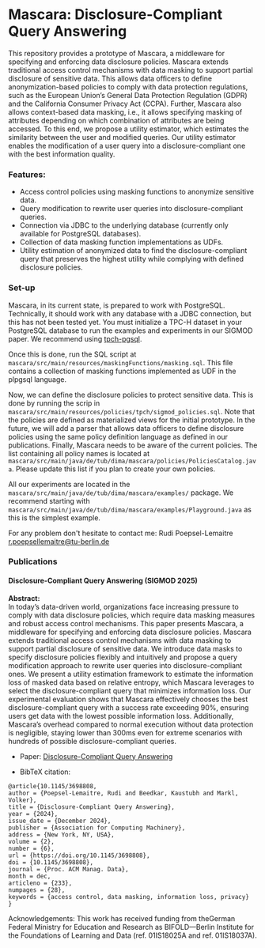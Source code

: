# Mascara: Disclosure-Compliant Query Answering

This repository provides a prototype of Mascara, a middleware for specifying and enforcing data disclosure policies. Mascara extends traditional access control mechanisms with data masking to support partial disclosure of sensitive data. This allows data officers to define anonymization-based policies to comply with data protection regulations, such as the European Union’s General Data Protection Regulation (GDPR) and the California Consumer Privacy Act (CCPA). Further, Mascara also allows context-based data masking, i.e., it allows specifying masking of attributes depending on which combination of attributes are being accessed. To this end, we propose a utility estimator, which estimates the similarity between the user and modified queries. Our utility estimator enables the modification of a user query into a disclosure-compliant one with the best information quality.

### Features:
- Access control policies using masking functions to anonymize sensitive data.
- Query modification to rewrite user queries into disclosure-compliant queries. 
- Connection via JDBC to the underlying database (currently only available for PostgreSQL databases).
- Collection of data masking function implementations as UDFs.
- Utility estimation of anonymized data to find the disclosure-compliant query that preserves the highest utility while complying with defined disclosure policies.


### Set-up

Mascara, in its current state, is prepared to work with PostgreSQL. Technically, it should work with any database with a JDBC connection, but this has not been tested yet.
You must initialize a TPC-H dataset in your PostgreSQL database to run the examples and experiments in our SIGMOD paper. We recommend using [tpch-pgsql](https://github.com/Data-Science-Platform/tpch-pgsql).

Once this is done, run the SQL script at ```mascara/src/main/resources/maskingFunctions/masking.sql```. This file contains a collection of masking functions implemented as UDF in the plpgsql language.

Now, we can define the disclosure policies to protect sensitive data. This is done by running the scrip in ```mascara/src/main/resources/policies/tpch/sigmod_policies.sql```. Note that the policies are defined as materialized views for the initial prototype. In the future, we will add a parser that allows data officers to define disclosure policies using the same policy definition language as defined in our publications. Finally, Mascara needs to be aware of the current policies. The list containing all policy names is located at ```mascara/src/main/java/de/tub/dima/mascara/policies/PoliciesCatalog.java```. Please update this list if you plan to create your own policies.

All our experiments are located in the ```mascara/src/main/java/de/tub/dima/mascara/examples/``` package. We recommend starting with ```mascara/src/main/java/de/tub/dima/mascara/examples/Playground.java``` as this is the simplest example.

For any problem don't hesitate to contact me: 
Rudi Poepsel-Lemaitre
[r.poepsellemaitre@tu-berlin.de](mailto:r.poepsellemaitre@tu-berlin.de)

### Publications
#### Disclosure-Compliant Query Answering (SIGMOD 2025)

**Abstract:**  
In today’s data-driven world, organizations face increasing pressure to comply with data disclosure policies, which require data masking measures and robust access control mechanisms. This paper presents Mascara, a middleware for specifying and enforcing data disclosure policies. Mascara extends traditional access control mechanisms with data masking to support partial disclosure of sensitive data. We introduce data masks to specify disclosure policies flexibly and intuitively and propose a query modification approach to rewrite user queries into disclosure-compliant ones. We present a utility estimation framework to estimate the information loss of masked data based on relative entropy, which Mascara leverages to select the disclosure-compliant query that minimizes information loss. Our experimental evaluation shows that Mascara effectively chooses the best disclosure-compliant query with a success rate exceeding 90%, ensuring users get data with the lowest possible information loss. Additionally, Mascara’s overhead compared to normal execution without data protection is negligible, staying lower than 300ms even for extreme scenarios with hundreds of possible disclosure-compliant queries.

- Paper: [Disclosure-Compliant Query Answering](https://dl.acm.org/doi/10.1145/3698808)

- BibTeX citation:
```
@article{10.1145/3698808,
author = {Poepsel-Lemaitre, Rudi and Beedkar, Kaustubh and Markl, Volker},
title = {Disclosure-Compliant Query Answering},
year = {2024},
issue_date = {December 2024},
publisher = {Association for Computing Machinery},
address = {New York, NY, USA},
volume = {2},
number = {6},
url = {https://doi.org/10.1145/3698808},
doi = {10.1145/3698808},
journal = {Proc. ACM Manag. Data},
month = dec,
articleno = {233},
numpages = {28},
keywords = {access control, data masking, information loss, privacy}
}
```

Acknowledgements: This work has received funding from theGerman Federal Ministry for Education and Research as BIFOLD—Berlin Institute for the Foundations of Learning and Data (ref. 01IS18025A and ref. 01IS18037A).

